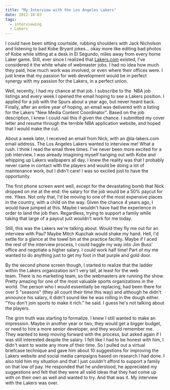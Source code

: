 ```yaml
---
title: "My Interview with the Los Angeles Lakers"
date: 2012-10-03
tags:
  - interviewing
  - Lakers
---
```


I could have been sitting courtside, rubbing shoulders with Jack Nicholson and listening to bad Kobe Bryant jokes... okay more like editing bad photos of Kobe while sitting at a desk in El Segundo, miles away from every home Laker game. Still, ever since I realized that [Lakers.com](http://www.lakers.com) existed, I've considered it the white whale of webmaster jobs. I had no idea how much they paid, how much work was involved, or even where their offices were. I just knew that my passion for web development would be in perfect synergy with my passion for the Lakers, in a perfect union.

Well, recently, I had my chance at that job. I subscribe to the  NBA job listings and every week I opened the email hoping to see a Lakers position. I applied for a job with the Spurs about a year ago, but never heard back. Finally, after an entire year of hoping, an email was delivered with a listing for the Lakers "New Media Content Coordinator". Based on the job description, I knew I could nail this if given the chance. I submitted my cover letter and resume through the terrible NBA application website, and hoped that I would make the cut.

About a week later, I received an email from Nick, with an @la-lakers.com email address. The Los Angeles Lakers wanted to interview me! What a rush. I think I read the email three times. I've never been more excited for a job interview. I was already imagining myself hanging out with Kobe and whipping up Lakers wallpapers all day. I knew the reality was that I probably never came in contact with the players and would be doing a lot of maintenance work, but I didn't care! I was so excited just to have the opportunity.

The first phone screen went well, except for the devastating bomb that Nick dropped on me at the end: the salary for the job would be a 50% paycut for me. Yikes. Not only that, I'd be moving to one of the most expensive places in the country, with a child on the way. Given the chance 4 years ago, I would have jumped at this. Maybe I wouldn't have had the experience in order to land the job then. Regardless, trying to support a family while taking that large of a paycut just wouldn't work for me today.

Still, this was the Lakers we're talking about. Would they fly me out for an interview with Pau? Maybe Mitch Kupchak would shake my hand. Hell, I'd settle for a glance at the towel bin at the practice facility. Maybe if I aced the rest of the interview process, I could haggle my way into Jim Buss' office and negotiate a higher salary. I could work half time! Part of my me wanted to do anything just to get my foot in that purple and gold door.

By the second phone screen though, I started to realize that the ladder within the Lakers organization isn't very tall, at least for the web team. There is no marketing team, so the webmasters are running the show. Pretty amazing for one of the most valuable sports organizations in the world. The person who I would essentially be replacing, had been there for over 5 "seasons" (they all count their time this way) and although he didn't announce his salary, it didn't sound like he was rolling in the dough either. "You don't join sports to make it rich." he said. I guess he's not talking about the players.

The grim truth was starting to formalize. I knew I still wanted to make an impression. Maybe in another year or two, they would get a bigger budget, or need to hire a more senior developer, and they would remember me. They wanted to keep moving forward with the process, but asked again if I was still interested despite the salary. I felt like I had to be honest with him, I didn't want to waste any more of their time. So I pulled out a virtual briefcase technique and gave him about 10 suggestions for improving the Lakers website and social media campaigns based on research I had done. I also told him my situation and that I just couldn't afford to support a family on that low of pay. He responded that he understood, he appreciated my suggestions and felt that they were all valid ideas that they had come up with on their own as well and wanted to try. And that was it. My interview with the Lakers was over.
